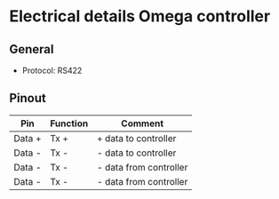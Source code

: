 # Electrical details Omega controller

## General

* Protocol: RS422

## Pinout

| Pin      | Function | Comment                |
|----------|----------|------------------------|
| Data +   | Tx +     | + data to controller   |
| Data -   | Tx -     | - data to controller   |
| Data -   | Tx -     | - data from controller |
| Data -   | Tx -     | - data from controller |
